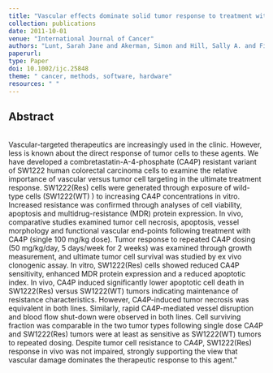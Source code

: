 ```yaml
---
title: "Vascular effects dominate solid tumor response to treatment with combretastatin A-4-phosphate"
collection: publications
date: 2011-10-01
venue: "International Journal of Cancer"
authors: "Lunt, Sarah Jane and Akerman, Simon and Hill, Sally A. and Fisher, Matthew and Wright, Victoria J. and Reyes-Aldasoro, Constantino C. and Tozer, Gillian M. and Kanthou, Chryso"
paperurl:
type: Paper
doi: 10.1002/ijc.25848
theme: " cancer, methods, software, hardware"
resources: " "
---
```

<h2> Abstract </h2>  <br> Vascular-targeted therapeutics are increasingly used in the clinic. However, less is known about the direct response of tumor cells to these agents. We have developed a combretastatin-A-4-phosphate (CA4P) resistant variant of SW1222 human colorectal carcinoma cells to examine the relative importance of vascular versus tumor cell targeting in the ultimate treatment response. SW1222(Res)  cells were generated through exposure of wild-type cells (SW1222(WT) ) to increasing CA4P concentrations in vitro. Increased resistance was confirmed through analyses of cell viability, apoptosis and multidrug-resistance (MDR) protein expression. In vivo, comparative studies examined tumor cell necrosis, apoptosis, vessel morphology and functional vascular end-points following treatment with CA4P (single 100 mg/kg dose). Tumor response to repeated CA4P dosing (50 mg/kg/day, 5 days/week for 2 weeks) was examined through growth measurement, and ultimate tumor cell survival was studied by ex vivo clonogenic assay. In vitro, SW1222(Res)  cells showed reduced CA4P sensitivity, enhanced MDR protein expression and a reduced apoptotic index. In vivo, CA4P induced significantly lower apoptotic cell death in SW1222(Res)  versus SW1222(WT)  tumors indicating maintenance of resistance characteristics. However, CA4P-induced tumor necrosis was equivalent in both lines. Similarly, rapid CA4P-mediated vessel disruption and blood flow shut-down were observed in both lines. Cell surviving fraction was comparable in the two tumor types following single dose CA4P and SW1222(Res)  tumors were at least as sensitive as SW1222(WT)  tumors to repeated dosing. Despite tumor cell resistance to CA4P, SW1222(Res)  response in vivo was not impaired, strongly supporting the view that vascular damage dominates the therapeutic response to this agent."
